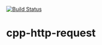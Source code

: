  [![Build Status](https://travis-ci.org/m1nuz/cpp-http-request.svg?branch=master)](https://travis-ci.org/m1nuz/cpp-http-request)
# cpp-http-request

